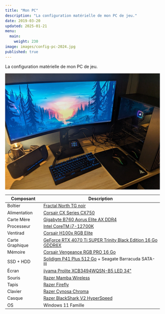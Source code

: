 ```yaml
---
title: "Mon PC"
description: "La configuration matérielle de mon PC de jeu."
date: 2019-03-20
updated: 2025-01-21
menu:
  main:
    weight: 230
image: images/config-pc-2024.jpg
published: true
---
```

La configuration matérielle de mon PC de jeu.

![Photo de mon bureau, avec mon nouveau PC et un écran large](../assets/images/config-pc-2024.jpg "Photo de mon bureau, avec mon nouveau PC et un écran large")

| Composant       | Description |
| --------------- | ----------- |
| Boîtier         | [Fractal North TG noir](https://www.fractal-design.com/products/cases/north/north/charcoal-black/) |
| Alimentation    | [Corsair CX Series CX750](https://www.corsair.com/fr/fr/p/psu/cp-9020279-eu/cx-series-cx750-750-watt-80-plus-bronze-atx-power-supply-eu-cp-9020279-eu) |
| Carte Mère      | [Gigabyte B760 Aorus Elite AX DDR4](https://www.gigabyte.com/fr/Motherboard/B760-AORUS-ELITE-AX-DDR4-rev-1x#kf) |
| Processeur      | [Intel CoreTM i7-12700K](https://www.intel.fr/content/www/fr/fr/products/sku/134594/intel-core-i712700k-processor-25m-cache-up-to-5-00-ghz/specifications.html) |
| Ventirad        | [Corsair H100x RGB Elite](https://www.corsair.com/fr/fr/p/cpu-coolers/cw-9060065-ww/icue-h100x-rgb-elite-liquid-cpu-cooler) |
| Carte Graphique | [GeForce RTX 4070 Ti SUPER Trinity Black Edition 16 Go GDDR6X](https://www.zotac.com/fr/product/graphics_card/zotac-gaming-geforce-rtx-4070-ti-super-trinity-black-edition-16gb-gddr6x-0) |
| Mémoire         | [Corsair Vengeance RGB PRO 16 Go](https://www.corsair.com/fr/fr/p/memory/cmw16gx4m2c3200c16/vengeancea-rgb-pro-16gb-2-x-8gb-ddr4-dram-3200mhz-c16-memory-kit-a-black-cmw16gx4m2c3200c16) |
| SSD + HDD       | [Solidigm P41 Plus 512 Go](https://www.solidigm.com/products/client/plus-series/p41.html) + Seagate Barracuda SATA-III |
| Écran           | [iiyama Prolite XCB3494WQSN-B5 LED 34"](https://iiyama.com/fr_fr/produits/prolite-xcb3494wqsn-b5/) |
| Souris          | [Razer Mamba Wireless](https://www.razer.com/fr-fr/gaming-mice/razer-mamba-wireless) |
| Tapis           | [Razer Firefly](https://www.razer.com/fr-fr/gaming-mouse-mats/razer-firefly) |
| Clavier         | [Razer Cynosa Chroma](https://www.razer.com/fr-fr/gaming-keyboards-keypads/razer-cynosa-chroma) |
| Casque          | [Razer BlackShark V2 HyperSpeed](https://www.razer.com/fr-fr/gaming-headsets/razer-blackshark-v2-hyperspeed) |
| OS              | Windows 11 Famille |
